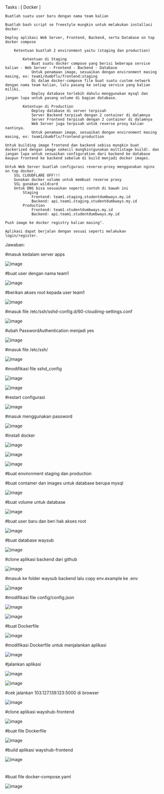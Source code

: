 Tasks :
[ Docker ]

    Buatlah suatu user baru dengan nama team kalian

    Buatlah bash script se freestyle mungkin untuk melakukan installasi docker.

    Deploy aplikasi Web Server, Frontend, Backend, serta Database on top docker compose

        Ketentuan buatlah 2 environment yaitu (staging dan production)

            Ketentuan di Staging
                Buat suatu docker compose yang berisi beberapa service kalian - Web Server - Frontend - Backend - Database
                Untuk penamaan image, sesuaikan dengan environment masing masing, ex: team1/dumbflx/frontend:staging
                Di dalam docker-compose file buat suatu custom network dengan nama team kalian, lalu pasang ke setiap service yang kalian miliki.
                Deploy database terlebih dahulu menggunakan mysql dan jangan lupa untuk pasang volume di bagian database.

            Ketentuan di Production
                Deploy database di server terpisah
                Server Backend terpisah dengan 2 container di dalamnya
                Server Frontend terpisah dengan 2 container di dalamnya
                Web Server juga terpisah untuk reverse proxy kalian nantinya.
                Untuk penamaan image, sesuaikan dengan environment masing masing, ex: team1/dumbflx/frontend:production

    Untuk building image frontend dan backend sebisa mungkin buat dockerized dengan image sekecil mungkin(gunakan multistage build). dan jangan lupa untuk sesuaikan configuration dari backend ke database maupun frontend ke backend sebelum di build menjadi docker images.

    Untuk Web Server buatlah configurasi reverse-proxy menggunakan nginx on top docker.
        SSL CLOUDFLARE OFF!!!
        Gunakan docker volume untuk membuat reverse proxy
        SSL gunakan wildcard
        Untuk DNS bisa sesuaikan seperti contoh di bawah ini
            Staging
                Frontend: team1.staging.studentdumbways.my.id
                Backend: api.team1.staging.studentdumbways.my.id
            Production
                Frontend: team1.studentdumbways.my.id
                Backend: api.team1.studentdumbways.my.id

    Push image ke docker registry kalian masing".

    Aplikasi dapat berjalan dengan sesuai seperti melakukan login/register.

Jawaban:

#masuk kedalam server apps

![image](https://github.com/user-attachments/assets/5b34386d-9bca-4bdd-b922-68a6f4d336c2)

#buat user dengan nama team1

![image](https://github.com/user-attachments/assets/4a85e209-b5a5-40af-98b1-c6841c9e2648)

#berikan akses root kepada user team1

![image](https://github.com/user-attachments/assets/926b7e07-8ea9-4827-892a-6536f28f0f03)

#masuk file /etc/ssh/sshd-config.d/60-cloudimg-settings.conf

![image](https://github.com/user-attachments/assets/81c49f88-631a-474b-addf-0552aa759203)

#ubah PasswordAuthentication menjadi yes

![image](https://github.com/user-attachments/assets/d1208e80-26eb-488e-8cb3-164b8fb61b8c)

#masuk file /etc/ssh/

![image](https://github.com/user-attachments/assets/e2ec6ee4-46ed-44e0-8042-4c399fe9b929)

#modifikasi file sshd_config

![image](https://github.com/user-attachments/assets/af217573-90e6-4f3d-861e-100a3d1c3833)

![image](https://github.com/user-attachments/assets/e09496bb-474e-4ffb-8aae-5902c71a34bc)

#restart configurasi

![image](https://github.com/user-attachments/assets/49739f2c-7e21-4bf8-a309-7bc4526a110b)

#masuk menggunakan password

![image](https://github.com/user-attachments/assets/576e2802-c862-45b6-9932-fc7e1be4e2cf)

#install docker

![image](https://github.com/user-attachments/assets/5fa652c6-ea36-477e-a3bd-b98ff41583ae)

![image](https://github.com/user-attachments/assets/33a3f6d0-9051-41fb-861c-15e00cc9c9d0)

![image](https://github.com/user-attachments/assets/c2c4df2b-c396-439b-8dd6-e22a80e40ed0)

#buat environment staging dan production

#buat container dan images untuk database berupa mysql

![image](https://github.com/user-attachments/assets/8f138982-ca7e-4386-bd65-9a2ff64529c8)

#buat volume untuk database

![image](https://github.com/user-attachments/assets/fba3ef57-ae9a-4fc7-91bd-cc754086714a)

#buat user baru dan beri hak akses root

![image](https://github.com/user-attachments/assets/0ca236f3-083c-47a5-8249-9a2422c95a5e)

#buat database waysub

![image](https://github.com/user-attachments/assets/6c983d7b-42c9-42f3-a4a0-99ec17b7ae10)

#clone aplikasi backend dari github

![image](https://github.com/user-attachments/assets/a9929435-4d29-4913-8f6d-48279a71a83d)

#masuk ke folder waysub backend lalu copy env.example ke .env

![image](https://github.com/user-attachments/assets/a9dee327-3882-4fe6-bcbf-1a5efe251f03)

#modifikasi file config/config.json

![image](https://github.com/user-attachments/assets/3e5785b6-52c8-458b-903d-4c8a44573827)

![image](https://github.com/user-attachments/assets/758ab35a-617b-41f7-b5d0-ffdba42df736)

#buat Dockerfile

![image](https://github.com/user-attachments/assets/05c1a0da-4b1d-4210-a76c-3baed6e7a4c4)


#modifikasi Dockerfile untuk menjalankan aplikasi

![image](https://github.com/user-attachments/assets/3c061533-9295-4111-96e8-65b41492c4f6)

#jalankan aplikasi

![image](https://github.com/user-attachments/assets/3db3ac89-7b6d-4b17-b19c-bcbdd25b859b)

![image](https://github.com/user-attachments/assets/32b54edc-5b11-4c0f-b493-2003231a7c69)

#cek jalankan 103.127.139.123:5000 di browser

![image](https://github.com/user-attachments/assets/71993eea-9f9d-4306-ba62-ec746bf52235)

#clone aplikasi wayshub-frontend

![image](https://github.com/user-attachments/assets/7affaf1b-9bda-464d-8e48-bf533a4969dc)

#buat file Dockerfile

![image](https://github.com/user-attachments/assets/2b93ad1c-e5fd-4549-b0eb-df757c04c0c7)

#build aplikasi wayshub-frontend

![image](https://github.com/user-attachments/assets/f091215f-39f1-4913-8ff8-8d7bbbc5a550)

#


#buat file docker-compose.yaml

![image](https://github.com/user-attachments/assets/3194cd52-0269-4ae3-ad4b-a03d1fc71e30)


































